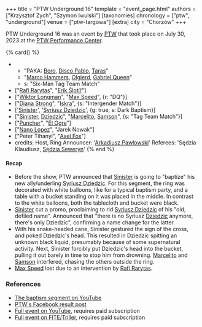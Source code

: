 +++
title = "PTW Underground 16"
template = "event_page.html"
authors = ["Krzysztof Zych", "Szymon Iwulski"]
[taxonomies]
chronology = ["ptw", "underground"]
venue = ["ptw-targowa"]
[extra]
city = "Chorzów"
+++

PTW Underground 16 was an event by [PTW](@/o/ptw.md) that took place on July 30, 2023 at the [PTW Performance Center](@/v/ptw-targowa.md).


{% card() %}
- - "PAKA: [Boro](@/w/boro.md), [Disco Pablo](@/w/disco-pablo.md), [Taras](@/w/taras.md)"
  - "[Marco Hammers](@/w/marco-hammers.md), [Olgierd](@/w/olgierd.md), [Gabriel Queen](@/w/gabriel-queen.md)"
  - s: "Six-Man Tag Team Match"
- ["[Rafi Rarytas](@/w/rafi.md)", "[Erik Šlotíř](@/w/erik-slotir.md)"]
- ["[Wiktor Longman](@/w/wiktor-longman.md)", "[Max Speed](@/w/max-speed.md)", {r: "DQ"}]
- ["[Diana Strong](@/w/diana-strong.md)", "[Iskra](@/w/iskra.md)", {s: "Intergender
      Match"}]
- ['[Sinister](@/w/sinister.md)', '[Syriusz Dziedzic](@/w/dziedzic.md)', {g: true,
    s: Dark Baptism}]
- ["[Sinister](@/w/sinister.md), [Dziedzic](@/w/dziedzic.md)", "[Marcelito](@/w/marcelito.md),
    [Samson](@/w/samson.md)", {s: "Tag Team Match"}]
- ["[Puncher](@/w/puncher.md)", "[El Ogre](@/w/el-ogre.md)"]
- ["[Nano Lopez](@/w/nano-lopez.md)", "Jarek Nowak"]
- ["Peter Tihanyi", "[Axel Fox](@/w/axel-fox.md)"]
- credits:
    Host, Ring Announcer: '[Arkadiusz Pawłowski](@/w/pan-pawlowski.md)'
    Referees: 'Sędzia Klaudiusz, [Sędzia Seweryn](@/w/sedzia-seweryn.md)'
{% end %}

#### Recap

* Before the show, PTW announced that [Sinister](@/w/sinister.md) is going to "baptize" his new ally/underling [Syriusz Dziedzic](@/w/dziedzic.md). For this segment, the ring was decorated with white balloons, like for a typical baptism party, and a table with a bucket standing on it was placed in the middle. In contrast to the white balloons, both the tablecloth and bucket were black.
* [Sinister](@/w/sinister.md) cut a promo, proclaiming to rid [Syriusz Dziedzic](@/w/dziedzic.md) of his "old, defiled name". Announced that "there is no Syriusz [Dziedzic](@/w/dziedzic.md) anymore, there's only Dziedzic", confirming a name change for the latter.
* With his snake-headed cane, Sinister gestured the sign of the cross, and poked Dziedzic's head. This resulted in Dziedzic spitting an unknown black liquid, presumably because of some supernatural activity. Next, Sinister forcibly put Dziedzic's head into the bucket, pulling it out barely in time to stop him from drowning. [Marcelito](@/w/marcelito.md) and [Samson](@/w/samson.md) interfered, chasing the others outside the ring.
* [Max Speed](@/w/max-speed.md) lost due to an intervention by [Rafi Rarytas](@/w/rafi.md).

### References

* [The baptism segment on YouTube](https://www.youtube.com/watch?v=5wJm0wZJoko)
* [PTW's Facebook result post](https://www.facebook.com/PrimeTimeWrestlingPL/posts/pfbid031meMsmGq7ediXuSoXjcXbmCBXbGgrGgBS6thv5PGhEqt3KBvbosSHwkyMjZktFxel)
* [Full event on YouTube](https://www.youtube.com/watch?v=vFknTT_bV4o), requires paid subscription
* [Full event on FITE/Triller](https://www.trillertv.com/watch/ptw-underground-16/2pdk9/), requires paid subscription
